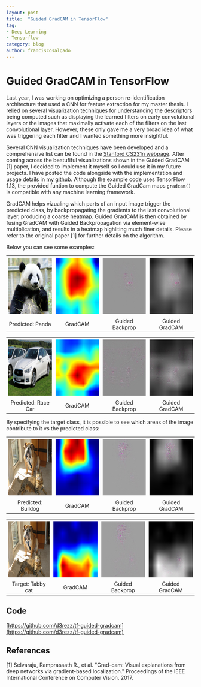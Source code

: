 ```yaml
---
layout: post
title:  "Guided GradCAM in TensorFlow"
tag:
- Deep Learning
- Tensorflow
category: blog
author: franciscosalgado
---
```


# Guided GradCAM in TensorFlow
Last year, I was working on optimizing a person re-identification architecture that used a CNN for feature extraction for my master thesis. I relied on several visualization techniques for understanding the descriptors being computed such as displaying the learned filters on early convolutional layers or the images that maximally activate each of the filters on the last convolutional layer. However, these only gave me a very broad idea of what was triggering each filter and I wanted something more insightful. 

Several CNN visualization techniques have been developed and a comprehensive list can be found in the [Stanford CS231n webpage](http://cs231n.github.io/understanding-cnn/). After coming across the beatufiful visualizations shown in the Guided GradCAM [1] paper, I decided to implement it myself so I could use it in my future projects.
I have posted the code alongside with the implementation and usage details in [my github](https://github.com/d3rezz/tf-guided-gradcam). Although the example code uses TensorFlow 1.13, the provided funtion to compute the Guided GradCam  maps `gradcam()` is compatible with any machine learning framework. 

GradCAM helps vizualing which parts of an input image trigger the predicted class, by backpropagating the gradients to the last convolutional layer, producing a coarse heatmap.
Guided GradCAM is then obtained by fusing GradCAM with Guided Backpropagation via element-wise multiplication, and results in a heatmap highliting much finer details. Please refer to the original paper [1] for further details on the algorithm.

Below you can see some examples:


<div id="panda-table">
    <table align="center">
	    <tr>
            <td style="padding:5px">
        	    <img src="/assets/post_images/2019-04-13-tensorflow-gradcam/panda.png" height="150" width="150" />
      	    </td>
            <td style="padding:5px">
        	    <img src="/assets/post_images/2019-04-13-tensorflow-gradcam/gradcam_panda.jpg" height="150" width="150" />
      	    </td>
    	    <td style="padding:5px">
        	    <img src="/assets/post_images/2019-04-13-tensorflow-gradcam/gbp_panda.jpg" height="150" width="150" />
      	    </td>
            <td style="padding:5px">
            	<img src="/assets/post_images/2019-04-13-tensorflow-gradcam/ggc_panda.jpg" height="150" width="150" />
             </td>
        </tr>
        <tr>
            <td align="center" style="border-top: none;">Predicted: Panda</td>
            <td align="center" >GradCAM</td>
            <td align="center" >Guided Backprop</td>
            <td align="center" >Guided GradCAM</td>
        </tr>
    </table>
</div>

<div id="car-table">
    <table align="center">
	    <tr>
            <td style="padding:5px">
        	    <img src="/assets/post_images/2019-04-13-tensorflow-gradcam/car.jpg" height="150" width="150" >
      	    </td>
            <td style="padding:5px">
        	    <img src="/assets/post_images/2019-04-13-tensorflow-gradcam/gradcam_car.jpg" height="150" width="150" >
      	    </td>
    	    <td style="padding:5px">
        	    <img src="/assets/post_images/2019-04-13-tensorflow-gradcam/gbp_car.jpg" height="150" width="150" >
      	    </td>
            <td style="padding:5px">
            	<img src="/assets/post_images/2019-04-13-tensorflow-gradcam/ggc_car.jpg" height="150" width="150" >
             </td>
        </tr>
        <tr>
            <td align="center" >Predicted: Race Car</td>
            <td align="center" >GradCAM</td>
            <td align="center" >Guided Backprop</td>
            <td align="center" >Guided GradCAM</td>
        </tr>
    </table>
</div>

By specifying the target class, it is possible to see which areas of the image contribute to it vs the predicted class:

<div id="dog-table">
    <table align="center">
	    <tr>
            <td style="padding:5px">
        	    <img src="/assets/post_images/2019-04-13-tensorflow-gradcam/demo.png" height="150" width="150" >
      	    </td>
            <td style="padding:5px">
        	    <img src="/assets/post_images/2019-04-13-tensorflow-gradcam/gradcam_dog.jpg" height="150" width="150" >
      	    </td>
    	    <td style="padding:5px">
        	    <img src="/assets/post_images/2019-04-13-tensorflow-gradcam/gbp_dog.jpg" height="150" width="150" >
      	    </td>
            <td style="padding:5px">
            	<img src="/assets/post_images/2019-04-13-tensorflow-gradcam/ggc_dog.jpg" height="150" width="150" >
             </td>
        </tr>
        <tr>
            <td align="center" >Predicted: Bulldog</td>
            <td align="center" >GradCAM</td>
            <td align="center" >Guided Backprop</td>
            <td align="center" >Guided GradCAM</td>
        </tr>
    </table>
</div>

<div id="cat-table">
    <table align="center">
	    <tr>
            <td style="padding:5px">
        	    <img src="/assets/post_images/2019-04-13-tensorflow-gradcam/demo.png" height="150" width="150" >
      	    </td>
            <td style="padding:5px">
        	    <img src="/assets/post_images/2019-04-13-tensorflow-gradcam/gradcam_cat.jpg" height="150" width="150" >
      	    </td>
    	    <td style="padding:5px">
        	    <img src="/assets/post_images/2019-04-13-tensorflow-gradcam/gbp_cat.jpg" height="150" width="150" >
      	    </td>
            <td style="padding:5px">
            	<img src="/assets/post_images/2019-04-13-tensorflow-gradcam/ggc_cat.jpg" height="150" width="150" >
             </td>
        </tr>
        <tr>
            <td align="center" >Target: Tabby cat</td>
            <td align="center" >GradCAM</td>
            <td align="center" >Guided Backprop</td>
            <td align="center" >Guided GradCAM</td>
        </tr>
    </table>
</div>

## Code
[https://github.com/d3rezz/tf-guided-gradcam](https://github.com/d3rezz/tf-guided-gradcam)

## References
[1] Selvaraju, Ramprasaath R., et al. "Grad-cam: Visual explanations from deep networks via gradient-based localization." Proceedings of the IEEE International Conference on Computer Vision. 2017.